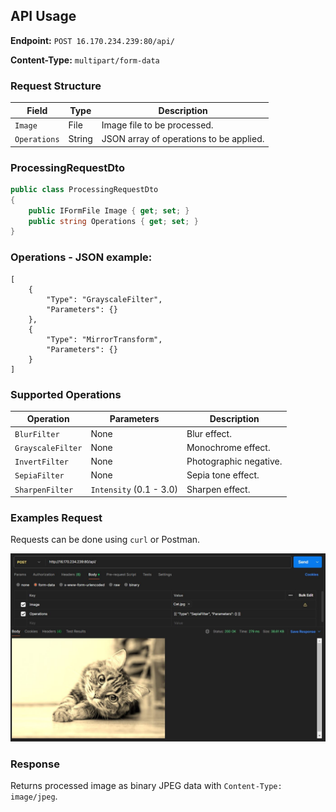## API Usage

**Endpoint:** `POST 16.170.234.239:80/api/`

**Content-Type:** `multipart/form-data`

### Request Structure

| Field | Type | Description |
|-------|------|-------------|
| `Image` | File | Image file to be processed. |
| `Operations` | String | JSON array of operations to be applied. |

### ProcessingRequestDto

```C#
public class ProcessingRequestDto
{
    public IFormFile Image { get; set; }
    public string Operations { get; set; }
}
```

### Operations - JSON example:
```
[
    {
        "Type": "GrayscaleFilter",
        "Parameters": {}
    },
    {
        "Type": "MirrorTransform",
        "Parameters": {}
    }
]
```

### Supported Operations

| Operation | Parameters | Description |
|-----------|------------|-------------|
| `BlurFilter` | None | Blur effect. |
| `GrayscaleFilter` | None | Monochrome effect. |
| `InvertFilter` | None | Photographic negative. |
| `SepiaFilter` | None | Sepia tone effect. |
| `SharpenFilter` | `Intensity` (0.1 - 3.0)| Sharpen effect. |


### Examples Request

Requests can be done using `curl` or Postman.

![Postman Usage](Assets/Images/PostmanUsage.JPG)

### Response

Returns processed image as binary JPEG data with `Content-Type: image/jpeg`.